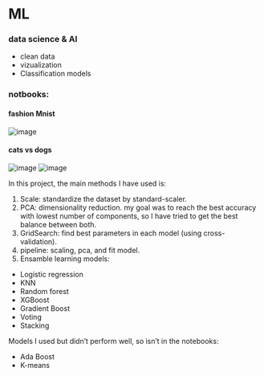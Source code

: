 # ML
### data science & AI

* clean data
* vizualization
* Classification models<br>

### notbooks:
#### fashion Mnist
![image](https://user-images.githubusercontent.com/77155986/147161958-08175281-bcc5-4cb3-93f0-d66cfcf293cc.png)

#### cats vs dogs
![image](https://user-images.githubusercontent.com/77155986/147162155-0c2ade04-e110-4808-855b-4cb90af09f82.png)
![image](https://user-images.githubusercontent.com/77155986/147162201-1fbe6e54-0aa8-4a57-83e7-9a78b7297076.png)


In this project, the main methods I have used is:
1.	Scale: standardize the dataset by standard-scaler.
2.	PCA: dimensionality reduction.
my goal was to reach the best accuracy with lowest number of components, so I have tried to get the best balance between both.
3.	GridSearch: find best parameters in each model (using cross-validation).
4.	pipeline: scaling, pca, and fit model.
5.	Ensamble learning models: <br>
*	Logistic regression
*	KNN 
*	Random forest
*	XGBoost
*	Gradient Boost
*	Voting
*	Stacking<br>

Models I used but didn’t perform well, so isn’t in the notebooks:
*	Ada Boost
*	K-means

